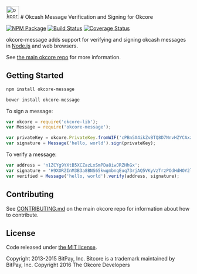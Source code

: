 <img src="http://bitcore.io/css/images/module-message.png" alt="okcore message" height="35">
# Okcash Message Verification and Signing for Okcore


[![NPM Package](https://img.shields.io/npm/v/okcore-message.svg?style=flat-square)](https://www.npmjs.org/package/okcore-message)
[![Build Status](https://img.shields.io/travis/okcashpro/okcore-message.svg?branch=master&style=flat-square)](https://travis-ci.org/okcashpro/okcore-message)
[![Coverage Status](https://img.shields.io/coveralls/okcashpro/okcore-message.svg?style=flat-square)](https://coveralls.io/r/okcashpro/okcore-message?branch=master)

okcore-message adds support for verifying and signing okcash messages in [Node.js](http://nodejs.org/) and web browsers.

See [the main okcore repo](https://github.com/okcashpro/okcore) for more information.

## Getting Started

```sh
npm install okcore-message
```

```sh
bower install okcore-message
```

To sign a message:

```javascript
var okcore = require('okcore-lib');
var Message = require('okcore-message');

var privateKey = okcore.PrivateKey.fromWIF('cPBn5A4ikZvBTQ8D7NnvHZYCAxzDZ5Z2TSGW2LkyPiLxqYaJPBW4');
var signature = Message('hello, world').sign(privateKey);
```

To verify a message:

```javascript
var address = 'n1ZCYg9YXtB5XCZazLxSmPDa8iwJRZHhGx';
var signature = 'H9XORZInM3B3a8BNS65kwgmbnqEuq73rjAQ5VKyVzTrzPOdHdHOY2lfoph5auvMgLSr7bh+nEQSG/f2kv9TnsbY=';
var verified = Message('hello, world').verify(address, signature);
```

## Contributing

See [CONTRIBUTING.md](https://github.com/okcashpro/okcore/blob/master/CONTRIBUTING.md) on the main okcore repo for information about how to contribute.

## License

Code released under [the MIT license](https://github.com/okcashpro/okcore/blob/master/LICENSE).

Copyright 2013-2015 BitPay, Inc. Bitcore is a trademark maintained by BitPay, Inc.
Copyright 2016 The Okcore Developers

